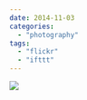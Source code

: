 ```yaml
---
date: 2014-11-03
categories: 
  - "photography"
tags: 
  - "flickr"
  - "ifttt"
---
```


![](https://farm4.staticflickr.com/3955/15516764600_e452111cc5_b.jpg)
